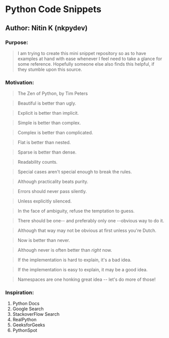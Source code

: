 # Python Code Snippets #

## Author: Nitin K (nkpydev) ##

### Purpose:
> I am trying to create this mini snippet repository so as to have examples at hand with ease whenever I feel need to take a glance for some reference.
> Hopefully someone else also finds this helpful, if they stumble upon this source.

### Motivation:
> The Zen of Python, by Tim Peters

> Beautiful is better than ugly.

>Explicit is better than implicit.

>Simple is better than complex.

>Complex is better than complicated.

>Flat is better than nested.

>Sparse is better than dense.

>Readability counts.

>Special cases aren't special enough to break the rules.

>Although practicality beats purity.

>Errors should never pass silently.

>Unless explicitly silenced.

>In the face of ambiguity, refuse the temptation to guess.

>There should be one-- and preferably only one --obvious way to do it.

>Although that way may not be obvious at first unless you're Dutch.

>Now is better than never.

>Although never is often better than *right* now.

>If the implementation is hard to explain, it's a bad idea.

>If the implementation is easy to explain, it may be a good idea.

>Namespaces are one honking great idea -- let's do more of those!


### Inspiration:
1. Python Docs
2. Google Search
3. StackoverFlow Search
4. RealPython
5. GeeksforGeeks
6. PythonSpot